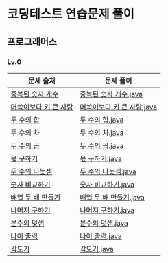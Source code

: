 # 코딩테스트 연습문제 풀이
## 프로그래머스
### Lv.0
|문제 출처|문제 풀이|
|--------|---------|
|[중복된 숫자 개수](https://school.programmers.co.kr/learn/courses/30/lessons/120583)|[중복된 숫자 개수.java](https://github.com/jin8073/java-coding-test-practice/blob/master/src/main/java/programmers/lv0/Problem001.java)|
|[머쓱이보다 키 큰 사람](https://school.programmers.co.kr/learn/courses/30/lessons/120585)|[머쓱이보다 키 큰 사람.java](https://github.com/jin8073/java-coding-test-practice/blob/master/src/main/java/programmers/lv0/Problem002.java)|
|[두 수의 합](https://school.programmers.co.kr/learn/courses/30/lessons/120802)|[두 수의 합.java](https://github.com/jin8073/java-coding-test-practice/blob/master/src/main/java/programmers/lv0/Problem003.java)|
|[두 수의 차](https://school.programmers.co.kr/learn/courses/30/lessons/120803)|[두 수의 차.java](https://github.com/jin8073/java-coding-test-practice/blob/master/src/main/java/programmers/lv0/Problem004.java)|
|[두 수의 곱](https://school.programmers.co.kr/learn/courses/30/lessons/120804)|[두 수의 곱.java](https://github.com/jin8073/java-coding-test-practice/blob/master/src/main/java/programmers/lv0/Problem005.java)|
|[몫 구하기](https://school.programmers.co.kr/learn/courses/30/lessons/120805)|[몫 구하기.java](https://github.com/jin8073/java-coding-test-practice/blob/master/src/main/java/programmers/lv0/Problem006.java)|
|[두 수의 나눗셈](https://school.programmers.co.kr/learn/courses/30/lessons/120806)|[두 수의 나눗셈.java](https://github.com/jin8073/java-coding-test-practice/blob/master/src/main/java/programmers/lv0/Problem007.java)|
|[숫자 비교하기](https://school.programmers.co.kr/learn/courses/30/lessons/120807)|[숫자 비교하기.java](https://github.com/jin8073/java-coding-test-practice/blob/master/src/main/java/programmers/lv0/Problem008.java)|
|[배열 두 배 만들기](https://school.programmers.co.kr/learn/courses/30/lessons/120809)|[배열 두 배 만들기.java](https://github.com/jin8073/java-coding-test-practice/blob/master/src/main/java/programmers/lv0/Problem009.java)|
|[나머지 구하기](https://school.programmers.co.kr/learn/courses/30/lessons/120810)|[나머지 구하기.java](https://github.com/jin8073/java-coding-test-practice/blob/master/src/main/java/programmers/lv0/Problem010.java)|
|[분수의 덧셈](https://school.programmers.co.kr/learn/courses/30/lessons/120808)|[분수의 덧셈.java](https://github.com/jin8073/java-coding-test-practice/blob/master/src/main/java/programmers/lv0/Problem011.java)|
|[나이 출력](https://school.programmers.co.kr/learn/courses/30/lessons/120820)|[나이 출력.java](https://github.com/jin8073/java-coding-test-practice/blob/master/src/main/java/programmers/lv0/Problem012.java)|
|[각도기](https://school.programmers.co.kr/learn/courses/30/lessons/120829)|[각도기.java](https://github.com/jin8073/java-coding-test-practice/blob/master/src/main/java/programmers/lv0/Problem013.java)|
